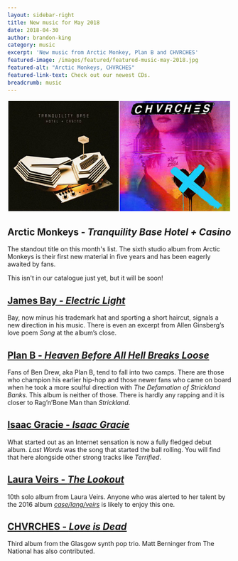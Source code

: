 ```yaml
---
layout: sidebar-right
title: New music for May 2018
date: 2018-04-30
author: brandon-king
category: music
excerpt: 'New music from Arctic Monkey, Plan B and CHVRCHES'
featured-image: /images/featured/featured-music-may-2018.jpg
featured-alt: "Arctic Monkeys, CHVRCHES"
featured-link-text: Check out our newest CDs.
breadcrumb: music
---
```


![Arctic Monkeys, CHVRCHES](/images/featured/featured-music-may-2018.jpg)

## Arctic Monkeys - <cite>Tranquility Base Hotel + Casino</cite>

The standout title on this month's list. The sixth studio album from Arctic Monkeys is their first new material in five years and has been eagerly awaited by fans.

This isn't in our catalogue just yet, but it will be soon!

## [James Bay - <cite>Electric Light</cite>](https://suffolk.spydus.co.uk/cgi-bin/spydus.exe/ENQ/OPAC/BIBENQ?BRN=2394828)

Bay, now minus his trademark hat and sporting a short haircut, signals a new direction in his music. There is even an excerpt from Allen Ginsberg’s love poem <cite>Song</cite> at the album’s close.

## [Plan B - <cite>Heaven Before All Hell Breaks Loose</cite>](https://suffolk.spydus.co.uk/cgi-bin/spydus.exe/ENQ/OPAC/BIBENQ?BRN=2330437)

Fans of Ben Drew, aka Plan B, tend to fall into two camps. There are those who champion his earlier hip-hop and those newer fans who came on board when he took a more soulful direction with <cite>The Defamation of Strickland Banks</cite>. This album is neither of those. There is hardly any rapping and it is closer to Rag’n’Bone Man than <cite>Strickland</cite>.

## [Isaac Gracie - <cite>Isaac Gracie</cite>](https://suffolk.spydus.co.uk/cgi-bin/spydus.exe/ENQ/OPAC/BIBENQ?BRN=2387507)

What started out as an Internet sensation is now a fully fledged debut album. <cite>Last Words</cite> was the song that started the ball rolling. You will find that here alongside other strong tracks like <cite>Terrified</cite>.

## [Laura Veirs - <cite>The Lookout</cite>](https://suffolk.spydus.co.uk/cgi-bin/spydus.exe/ENQ/OPAC/BIBENQ?BRN=2388673)

10th solo album from Laura Veirs. Anyone who was alerted to her talent by the 2016 album [<cite>case/lang/veirs</cite>](https://suffolk.spydus.co.uk/cgi-bin/spydus.exe/ENQ/OPAC/BIBENQ?BRN=1986562) is likely to enjoy this one.

## [CHVRCHES - <cite>Love is Dead</cite>](https://suffolk.spydus.co.uk/cgi-bin/spydus.exe/ENQ/OPAC/BIBENQ?BRN=2391416)

Third album from the Glasgow synth pop trio. Matt Berninger from The National has also contributed.
